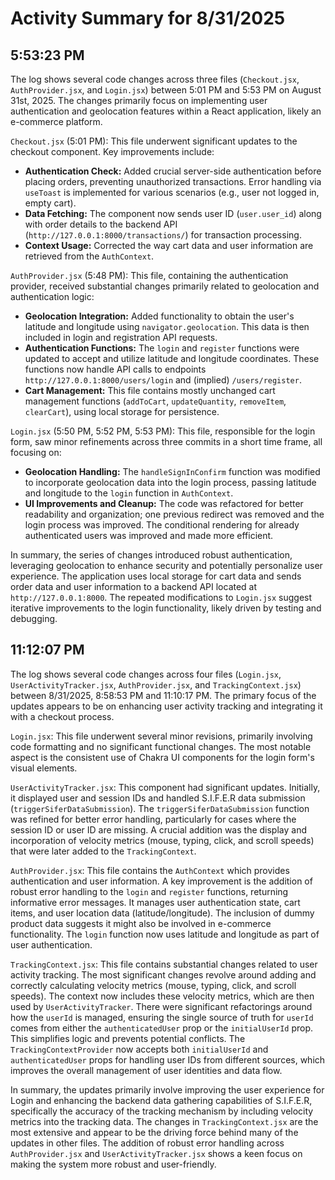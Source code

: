# Activity Summary for 8/31/2025

## 5:53:23 PM
The log shows several code changes across three files (`Checkout.jsx`, `AuthProvider.jsx`, and `Login.jsx`) between 5:01 PM and 5:53 PM on August 31st, 2025.  The changes primarily focus on implementing user authentication and geolocation features within a React application, likely an e-commerce platform.

`Checkout.jsx` (5:01 PM): This file underwent significant updates to the checkout component. Key improvements include:

* **Authentication Check:**  Added crucial server-side authentication before placing orders, preventing unauthorized transactions.  Error handling via `useToast` is implemented for various scenarios (e.g., user not logged in, empty cart).
* **Data Fetching:** The component now sends user ID (`user.user_id`) along with order details to the backend API (`http://127.0.0.1:8000/transactions/`) for transaction processing.
* **Context Usage:** Corrected the way cart data and user information are retrieved from the `AuthContext`.


`AuthProvider.jsx` (5:48 PM): This file, containing the authentication provider, received substantial changes primarily related to geolocation and authentication logic:

* **Geolocation Integration:** Added functionality to obtain the user's latitude and longitude using `navigator.geolocation`. This data is then included in login and registration API requests.
* **Authentication Functions:** The `login` and `register` functions were updated to accept and utilize latitude and longitude coordinates.  These functions now handle API calls to endpoints `http://127.0.0.1:8000/users/login` and (implied) `/users/register`.
* **Cart Management:** This file contains mostly unchanged cart management functions (`addToCart`, `updateQuantity`, `removeItem`, `clearCart`), using local storage for persistence.


`Login.jsx` (5:50 PM, 5:52 PM, 5:53 PM):  This file, responsible for the login form, saw minor refinements across three commits in a short time frame, all focusing on:

* **Geolocation Handling:**  The `handleSignInConfirm` function was modified to incorporate geolocation data into the login process, passing latitude and longitude to the `login` function in `AuthContext`.
* **UI Improvements and Cleanup:** The code was refactored for better readability and organization; one previous redirect was removed and the login process was improved.  The conditional rendering for already authenticated users was improved and made more efficient.

In summary, the series of changes introduced robust authentication, leveraging geolocation to enhance security and potentially personalize user experience.  The application uses local storage for cart data and sends order data and user information to a backend API located at `http://127.0.0.1:8000`.  The repeated modifications to `Login.jsx` suggest iterative improvements to the login functionality, likely driven by testing and debugging.


## 11:12:07 PM
The log shows several code changes across four files (`Login.jsx`, `UserActivityTracker.jsx`, `AuthProvider.jsx`, and `TrackingContext.jsx`) between 8/31/2025, 8:58:53 PM and 11:10:17 PM.  The primary focus of the updates appears to be on enhancing user activity tracking and integrating it with a checkout process.


`Login.jsx`: This file underwent several minor revisions, primarily involving code formatting and no significant functional changes.  The most notable aspect is the consistent use of Chakra UI components for the login form's visual elements.

`UserActivityTracker.jsx`: This component had significant updates.  Initially, it displayed user and session IDs and  handled S.I.F.E.R data submission (`triggerSiferDataSubmission`). The `triggerSiferDataSubmission` function was refined for better error handling, particularly for cases where the session ID or user ID are missing.  A crucial addition was the display and incorporation of velocity metrics (mouse, typing, click, and scroll speeds) that were later added to the `TrackingContext`.


`AuthProvider.jsx`:  This file contains the `AuthContext` which provides authentication and user information.  A key improvement is the addition of robust error handling to the `login` and `register` functions, returning informative error messages. It manages user authentication state, cart items, and user location data (latitude/longitude).  The inclusion of dummy product data suggests it might also be involved in e-commerce functionality. The `login` function now uses latitude and longitude as part of user authentication.

`TrackingContext.jsx`: This file contains substantial changes related to user activity tracking. The most significant changes revolve around adding and correctly calculating velocity metrics (mouse, typing, click, and scroll speeds). The context now includes these velocity metrics, which are then used by `UserActivityTracker`.  There were significant refactorings around how the `userId` is managed, ensuring the single source of truth for `userId` comes from either the `authenticatedUser` prop or the `initialUserId` prop. This simplifies logic and prevents potential conflicts. The `TrackingContextProvider` now accepts both `initialUserId` and `authenticatedUser` props for handling user IDs from different sources, which improves the overall management of user identities and data flow.

In summary, the updates primarily involve improving the user experience for Login and enhancing the backend data gathering capabilities of S.I.F.E.R, specifically the accuracy of the tracking mechanism by including velocity metrics into the tracking data.  The changes in `TrackingContext.jsx` are the most extensive and appear to be the driving force behind many of the updates in other files.  The addition of robust error handling across `AuthProvider.jsx` and `UserActivityTracker.jsx` shows a keen focus on making the system more robust and user-friendly.
